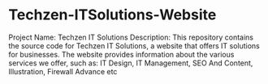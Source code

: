 # Techzen-ITSolutions-Website
Project Name: Techzen IT Solutions  Description:  This repository contains the source code for Techzen IT Solutions, a website that offers IT solutions for businesses. The website provides information about the various services we offer, such as:  IT Design, IT Management, SEO And Content, Illustration, Firewall Advance etc  
